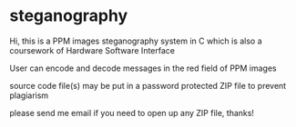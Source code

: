# steganography

Hi, this is a PPM images steganography system in C which is also a coursework of Hardware Software Interface

User can encode and decode messages in the red field of PPM images

source code file(s) may be put in a password protected ZIP file to prevent plagiarism

please send me email if you need to open up any ZIP file, thanks!
